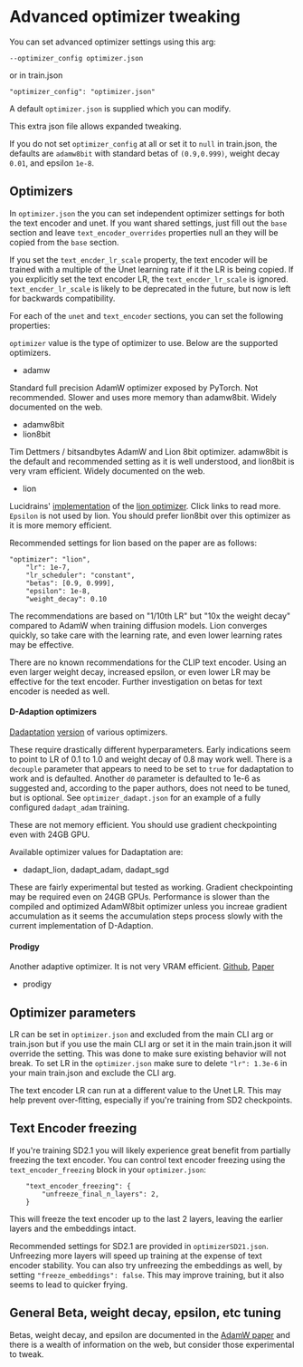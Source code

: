 # Advanced optimizer tweaking

You can set advanced optimizer settings using this arg:

    --optimizer_config optimizer.json

or in train.json 

    "optimizer_config": "optimizer.json"

A default `optimizer.json` is supplied which you can modify.

This extra json file allows expanded tweaking.  

If you do not set `optimizer_config` at all or set it to `null` in train.json, the defaults are `adamw8bit` with standard betas of `(0.9,0.999)`, weight decay `0.01`, and epsilon `1e-8`. 

## Optimizers

In `optimizer.json` the you can set independent optimizer settings for both the text encoder and unet.  If you want shared settings, just fill out the `base` section and leave `text_encoder_overrides` properties null an they will be copied from the `base` section.

If you set the `text_encder_lr_scale` property, the text encoder will be trained with a multiple of the Unet learning rate if it the LR is being copied.  If you explicitly set the text encoder LR, the `text_encder_lr_scale` is ignored.  `text_encder_lr_scale` is likely to be deprecated in the future, but now is left for backwards compatibility. 

For each of the `unet` and `text_encoder` sections, you can set the following properties:

`optimizer` value is the type of optimizer to use. Below are the supported optimizers.

* adamw

Standard full precision AdamW optimizer exposed by PyTorch.  Not recommended.  Slower and uses more memory than adamw8bit.  Widely documented on the web.

* adamw8bit
* lion8bit

Tim Dettmers / bitsandbytes AdamW and Lion 8bit optimizer.  adamw8bit is the default and recommended setting as it is well understood, and lion8bit is very vram efficient.  Widely documented on the web.

* lion

Lucidrains' [implementation](https://github.com/lucidrains/lion-pytorch) of the [lion optimizer](https://arxiv.org/abs/2302.06675).  Click links to read more.  `Epsilon` is not used by lion. You should prefer lion8bit over this optimizer as it is more memory efficient. 

Recommended settings for lion based on the paper are as follows:

    "optimizer": "lion",
        "lr": 1e-7,
        "lr_scheduler": "constant",
        "betas": [0.9, 0.999],
        "epsilon": 1e-8,
        "weight_decay": 0.10

The recommendations are based on "1/10th LR" but "10x the weight decay" compared to AdamW when training diffusion models.  Lion converges quickly, so take care with the learning rate, and even lower learning rates  may be effective.  

There are no known recommendations for the CLIP text encoder.  Using an even larger weight decay, increased epsilon, or even lower LR may be effective for the text encoder.  Further investigation on betas for text encoder is needed as well. 

#### D-Adaption optimizers

[Dadaptation](https://arxiv.org/abs/2301.07733) [version](https://github.com/facebookresearch/dadaptation) of various optimizers.  

These require drastically different hyperparameters.  Early indications seem to point to LR of 0.1 to 1.0 and weight decay of 0.8 may work well.  There is a `decouple` parameter that appears to need to be set to `true` for dadaptation to work and is defaulted. Another `d0` parameter is defaulted to 1e-6 as suggested and, according to the paper authors, does not need to be tuned, but is optional.  See `optimizer_dadapt.json` for an example of a fully configured `dadapt_adam` training. 

These are not memory efficient.  You should use gradient checkpointing even with 24GB GPU.

Available optimizer values for Dadaptation are:

* dadapt_lion, dadapt_adam, dadapt_sgd

These are fairly experimental but tested as working.  Gradient checkpointing may be required even on 24GB GPUs.  Performance is slower than the compiled and optimized AdamW8bit optimizer unless you increae gradient accumulation as it seems the accumulation steps process slowly with the current implementation of D-Adaption. 

 #### Prodigy 

Another adaptive optimizer.  It is not very VRAM efficient. [Github](https://github.com/konstmish/prodigy), [Paper](https://arxiv.org/pdf/2306.06101.pdf)

* prodigy

## Optimizer parameters

LR can be set in `optimizer.json` and excluded from the main CLI arg or train.json but if you use the main CLI arg or set it in the main train.json it will override the setting. This was done to make sure existing behavior will not break.  To set LR in the `optimizer.json` make sure to delete `"lr": 1.3e-6` in your main train.json and exclude the CLI arg.

The text encoder LR can run at a different value to the Unet LR. This may help prevent over-fitting, especially if you're training from SD2 checkpoints. 

## Text Encoder freezing

If you're training SD2.1 you will likely experience great benefit from partially freezing the text encoder. You can control text encoder freezing using the `text_encoder_freezing` block in your `optimizer.json`:

```
    "text_encoder_freezing": {
        "unfreeze_final_n_layers": 2,
    }
```

This will freeze the text encoder up to the last 2 layers, leaving the earlier layers and the embeddings intact. 

Recommended settings for SD2.1 are provided in `optimizerSD21.json`. Unfreezing more layers will speed up training at the expense of text encoder stability. You can also try unfreezing the embeddings as well, by setting `"freeze_embeddings": false`. This may improve training, but it also seems to lead to quicker frying. 

## General Beta, weight decay, epsilon, etc tuning

Betas, weight decay, and epsilon are documented in the [AdamW paper](https://arxiv.org/abs/1711.05101) and there is a wealth of information on the web, but consider those experimental to tweak.  
